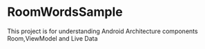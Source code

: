 # RoomWordsSample

This project is for understanding Android Architecture components Room,ViewModel and Live Data
